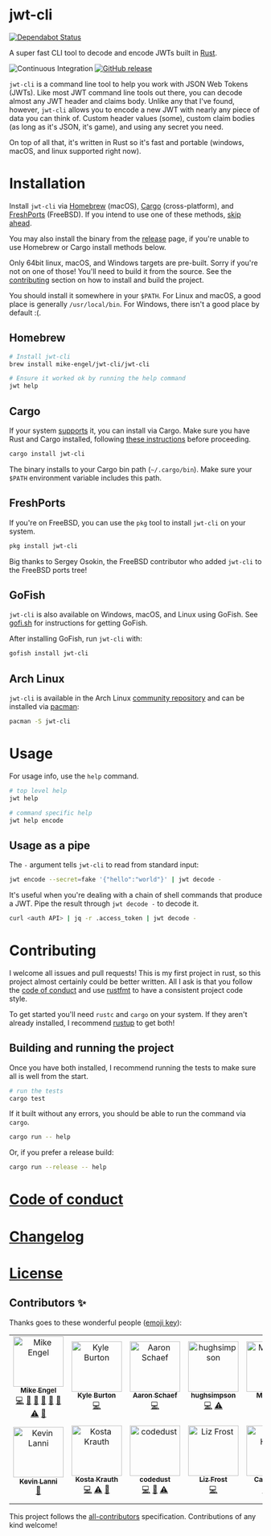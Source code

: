 # jwt-cli

[![Dependabot Status](https://api.dependabot.com/badges/status?host=github&repo=mike-engel/jwt-cli)](https://dependabot.com)

A super fast CLI tool to decode and encode JWTs built in [Rust](https://rust-lang.org).

![Continuous Integration](https://github.com/mike-engel/jwt-cli/workflows/Continuous%20Integration/badge.svg)
[![GitHub release](https://img.shields.io/github/tag/mike-engel/jwt-cli.svg)]()

`jwt-cli` is a command line tool to help you work with JSON Web Tokens (JWTs). Like most JWT command line tools out there, you can decode almost any JWT header and claims body. Unlike any that I've found, however, `jwt-cli` allows you to encode a new JWT with nearly any piece of data you can think of. Custom header values (some), custom claim bodies (as long as it's JSON, it's game), and using any secret you need.

On top of all that, it's written in Rust so it's fast and portable (windows, macOS, and linux supported right now).

# Installation

Install `jwt-cli` via [Homebrew](https://brew.sh) (macOS), [Cargo](https://www.rust-lang.org/tools/install) (cross-platform), and [FreshPorts](https://www.freshports.org/www/jwt-cli) (FreeBSD). If you intend to use one of these methods, [skip ahead](#homebrew).

You may also install the binary from the [release](https://github.com/mike-engel/jwt-cli/releases) page, if you're unable to use Homebrew or Cargo install methods below.

Only 64bit linux, macOS, and Windows targets are pre-built. Sorry if you're not on one of those! You'll need to build it from the source. See the [contributing](#contributing) section on how to install and build the project.

You should install it somewhere in your `$PATH`. For Linux and macOS, a good place is generally `/usr/local/bin`. For Windows, there isn't a good place by default :(.

## Homebrew

```sh
# Install jwt-cli
brew install mike-engel/jwt-cli/jwt-cli

# Ensure it worked ok by running the help command
jwt help
```

## Cargo

If your system [supports](https://forge.rust-lang.org/platform-support.html) it, you can install via Cargo. Make sure you have Rust and Cargo installed, following [these instructions](https://www.rust-lang.org/tools/install) before proceeding.

```sh
cargo install jwt-cli
```

The binary installs to your Cargo bin path (`~/.cargo/bin`). Make sure your `$PATH` environment variable includes this path.

## FreshPorts

If you're on FreeBSD, you can use the `pkg` tool to install `jwt-cli` on your system.

```sh
pkg install jwt-cli
```

Big thanks to Sergey Osokin, the FreeBSD contributor who added `jwt-cli` to the FreeBSD ports tree!

## GoFish

`jwt-cli` is also available on Windows, macOS, and Linux using GoFish.
See [gofi.sh](https://gofi.sh/index.html#install) for instructions for getting GoFish.

After installing GoFish, run `jwt-cli` with:

```sh
gofish install jwt-cli
```

## Arch Linux

`jwt-cli` is available in the Arch Linux [community repository](https://archlinux.org/packages/community/x86_64/jwt-cli/) and can be installed via [pacman](https://wiki.archlinux.org/title/Pacman):

```sh
pacman -S jwt-cli
```

# Usage

For usage info, use the `help` command.

```sh
# top level help
jwt help

# command specific help
jwt help encode
```

## Usage as a pipe

The `-` argument tells `jwt-cli` to read from standard input:

```sh
jwt encode --secret=fake '{"hello":"world"}' | jwt decode -
```

It's useful when you're dealing with a chain of shell commands that produce a JWT. Pipe the result through `jwt decode -` to decode it.

```sh
curl <auth API> | jq -r .access_token | jwt decode -
```

# Contributing

I welcome all issues and pull requests! This is my first project in rust, so this project almost certainly could be better written. All I ask is that you follow the [code of conduct](code_of_conduct.md) and use [rustfmt](https://github.com/rust-lang-nursery/rustfmt) to have a consistent project code style.

To get started you'll need `rustc` and `cargo` on your system. If they aren't already installed, I recommend [rustup](https://rustup.rs) to get both!

## Building and running the project

Once you have both installed, I recommend running the tests to make sure all is well from the start.

```sh
# run the tests
cargo test
```

If it built without any errors, you should be able to run the command via `cargo`.

```sh
cargo run -- help
```

Or, if you prefer a release build:

```sh
cargo run --release -- help
```

# [Code of conduct](code_of_conduct.md)

# [Changelog](CHANGELOG.md)

# [License](LICENSE.md)

## Contributors ✨

Thanks goes to these wonderful people ([emoji key](https://allcontributors.org/docs/en/emoji-key)):

<!-- ALL-CONTRIBUTORS-LIST:START - Do not remove or modify this section -->
<!-- prettier-ignore -->
<table>
  <tr>
    <td align="center"><a href="https://www.mike-engel.com"><img src="https://avatars0.githubusercontent.com/u/464447?v=4" width="100px;" alt="Mike Engel"/><br /><sub><b>Mike Engel</b></sub></a><br /><a href="https://github.com/mike-engel/jwt-cli/commits?author=mike-engel" title="Code">💻</a> <a href="#question-mike-engel" title="Answering Questions">💬</a> <a href="https://github.com/mike-engel/jwt-cli/commits?author=mike-engel" title="Documentation">📖</a> <a href="#ideas-mike-engel" title="Ideas, Planning, & Feedback">🤔</a> <a href="#maintenance-mike-engel" title="Maintenance">🚧</a> <a href="#review-mike-engel" title="Reviewed Pull Requests">👀</a> <a href="https://github.com/mike-engel/jwt-cli/commits?author=mike-engel" title="Tests">⚠️</a> <a href="https://github.com/mike-engel/jwt-cli/issues?q=author%3Amike-engel" title="Bug reports">🐛</a></td>
    <td align="center"><a href="http://asymmetrical-view.com/"><img src="https://avatars0.githubusercontent.com/u/69799?v=4" width="100px;" alt="Kyle Burton"/><br /><sub><b>Kyle Burton</b></sub></a><br /><a href="https://github.com/mike-engel/jwt-cli/commits?author=kyleburton" title="Code">💻</a></td>
    <td align="center"><a href="https://github.com/atschaef"><img src="https://avatars2.githubusercontent.com/u/6707250?v=4" width="100px;" alt="Aaron Schaef"/><br /><sub><b>Aaron Schaef</b></sub></a><br /><a href="https://github.com/mike-engel/jwt-cli/commits?author=atschaef" title="Code">💻</a></td>
    <td align="center"><a href="https://github.com/hughsimpson"><img src="https://avatars2.githubusercontent.com/u/2494489?v=4" width="100px;" alt="hughsimpson"/><br /><sub><b>hughsimpson</b></sub></a><br /><a href="https://github.com/mike-engel/jwt-cli/commits?author=hughsimpson" title="Code">💻</a> <a href="https://github.com/mike-engel/jwt-cli/commits?author=hughsimpson" title="Tests">⚠️</a></td>
    <td align="center"><a href="http://matkelly.com"><img src="https://avatars0.githubusercontent.com/u/2514780?v=4" width="100px;" alt="Mat Kelly"/><br /><sub><b>Mat Kelly</b></sub></a><br /><a href="https://github.com/mike-engel/jwt-cli/commits?author=machawk1" title="Code">💻</a> <a href="https://github.com/mike-engel/jwt-cli/issues?q=author%3Amachawk1" title="Bug reports">🐛</a></td>
    <td align="center"><a href="http://www.jasonmfry.com"><img src="https://avatars3.githubusercontent.com/u/166681?v=4" width="100px;" alt="Jason"/><br /><sub><b>Jason</b></sub></a><br /><a href="https://github.com/mike-engel/jwt-cli/issues?q=author%3AJasonMFry" title="Bug reports">🐛</a></td>
    <td align="center"><a href="https://crosscomm.com/"><img src="https://avatars1.githubusercontent.com/u/6886697?v=4" width="100px;" alt="Ben Berry"/><br /><sub><b>Ben Berry</b></sub></a><br /><a href="https://github.com/mike-engel/jwt-cli/issues?q=author%3Absberry" title="Bug reports">🐛</a></td>
  </tr>
  <tr>
    <td align="center"><a href="https://medium.com/@therealklanni"><img src="https://avatars2.githubusercontent.com/u/626347?v=4" width="100px;" alt="Kevin Lanni"/><br /><sub><b>Kevin Lanni</b></sub></a><br /><a href="https://github.com/mike-engel/jwt-cli/commits?author=therealklanni" title="Documentation">📖</a></td>
    <td align="center"><a href="https://github.com/kkrauth"><img src="https://avatars3.githubusercontent.com/u/680123?v=4" width="100px;" alt="Kosta Krauth"/><br /><sub><b>Kosta Krauth</b></sub></a><br /><a href="https://github.com/mike-engel/jwt-cli/commits?author=kkrauth" title="Code">💻</a> <a href="https://github.com/mike-engel/jwt-cli/commits?author=kkrauth" title="Tests">⚠️</a> <a href="https://github.com/mike-engel/jwt-cli/commits?author=kkrauth" title="Documentation">📖</a></td>
    <td align="center"><a href="https://github.com/codedust"><img src="https://avatars.githubusercontent.com/u/7175914?v=4" width="100px;" alt="codedust"/><br /><sub><b>codedust</b></sub></a><br /><a href="https://github.com/mike-engel/jwt-cli/commits?author=codedust" title="Code">💻</a> <a href="#ideas-codedust" title="Ideas, Planning, & Feedback">🤔</a> <a href="https://github.com/mike-engel/jwt-cli/commits?author=codedust" title="Tests">⚠️</a></td>
    <td align="center"><a href="https://github.com/lizfeed"><img src="https://avatars.githubusercontent.com/u/61433510?v=4" width="100px;" alt="Liz Frost"/><br /><sub><b>Liz Frost</b></sub></a><br /><a href="https://github.com/mike-engel/jwt-cli/commits?author=lizfeed" title="Code">💻</a></td>
    <td align="center"><a href="https://github.com/ceharris"><img src="https://avatars.githubusercontent.com/u/3943178?v=4" width="100px;" alt="Carl Harris"/><br /><sub><b>Carl Harris</b></sub></a><br /><a href="https://github.com/mike-engel/jwt-cli/commits?author=ceharris" title="Code">💻</a> <a href="https://github.com/mike-engel/jwt-cli/commits?author=ceharris" title="Tests">⚠️</a></td>
    <td align="center"><a href="https://komi.dev"><img src="https://avatars.githubusercontent.com/u/27967726?v=4" width="100px;" alt="Yusuke Kominami"/><br /><sub><b>Yusuke Kominami</b></sub></a><br /><a href="https://github.com/mike-engel/jwt-cli/commits?author=komi1230" title="Code">💻</a> <a href="https://github.com/mike-engel/jwt-cli/commits?author=komi1230" title="Documentation">📖</a></td>
  </tr>
</table>

<!-- ALL-CONTRIBUTORS-LIST:END -->

This project follows the [all-contributors](https://github.com/all-contributors/all-contributors) specification. Contributions of any kind welcome!
